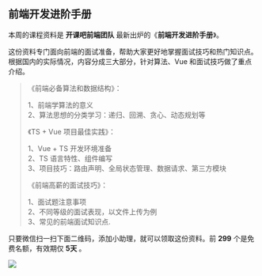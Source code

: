 ## 前端开发进阶手册

本周的课程资料是 **开课吧前端团队** 最新出炉的《**前端开发进阶手册**》。

这份资料专门面向前端的面试准备，帮助大家更好地掌握面试技巧和热门知识点。根据国内的实际情况，内容分成三大部分，针对算法、Vue 和面试技巧做了重点介绍。

> 《前端必备算法和数据结构》：
> 
> 1、前端学算法的意义  
> 2、算法思想的分类学习：递归、回溯、贪心、动态规划等
>
> 《TS + Vue 项目最佳实践》：
> 
> 1、Vue + TS 开发环境准备  
> 2、TS 语言特性、组件编写  
> 3、项目技巧：路由声明、全局状态管理、数据请求、第三方模块
>
> 《前端高薪的面试技巧》：
> 
> 1、面试题注意事项  
> 2、不同等级的面试表现，以文件上传为例  
> 3、常见的前端面试知识点.

只要微信扫一扫下面二维码，添加小助理，就可以领取这份资料。前 **299**  个是免费名额，有效期仅 **5天** 。

![](https://www.wangbase.com/blogimg/asset/202005/bg2020052712.png)



